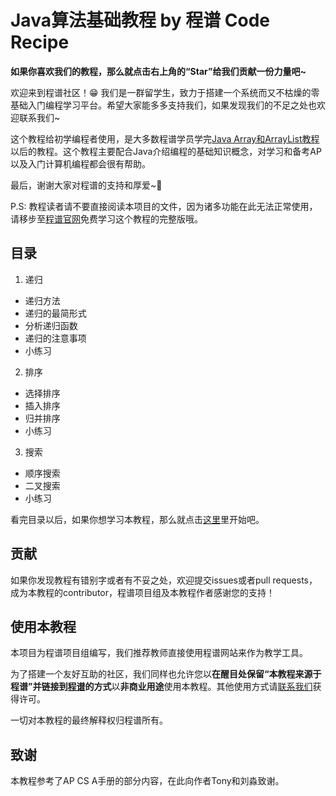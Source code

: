 # Java算法基础教程 by 程谱 Code Recipe

**如果你喜欢我们的教程，那么就点击右上角的“Star”给我们贡献一份力量吧~**

欢迎来到程谱社区！😁 我们是一群留学生，致力于搭建一个系统而又不枯燥的零基础入门编程学习平台。希望大家能多多支持我们，如果发现我们的不足之处也欢迎联系我们~

这个教程给初学编程者使用，是大多数程谱学员学完[Java Array和ArrayList教程](https://coderecipe.cn/learn/4)以后的教程。这个教程主要配合Java介绍编程的基础知识概念，对学习和备考AP以及入门计算机编程都会很有帮助。

最后，谢谢大家对程谱的支持和厚爱~💖

P.S: 教程读者请不要直接阅读本项目的文件，因为诸多功能在此无法正常使用，请移步至[程谱官网](https://coderecipe.cn/learn/5)免费学习这个教程的完整版哦。

目录
------
1. 递归
  * 递归方法
  * 递归的最简形式
  * 分析递归函数
  * 递归的注意事项
  * 小练习
2. 排序
  * 选择排序
  * 插入排序
  * 归并排序
  * 小练习
3. 搜索
  * 顺序搜索
  * 二叉搜索
  * 小练习

看完目录以后，如果你想学习本教程，那么就点击[这里](https://coderecipe.cn/learn/5)里开始吧。

贡献
------
如果你发现教程有错别字或者有不妥之处，欢迎提交issues或者pull requests，成为本教程的contributor，程谱项目组及本教程作者感谢您的支持！

使用本教程
------
本项目为程谱项目组编写，我们推荐教师直接使用程谱网站来作为教学工具。

为了搭建一个友好互助的社区，我们同样也允许您以**在醒目处保留“本教程来源于程谱”并链接到[程谱](https://coderecipe.cn/learn/5)的方式**以**非商业用途**使用本教程。其他使用方式请[联系我们](mailto:cr@coderecipe.cn)获得许可。

一切对本教程的最终解释权归程谱所有。

致谢
------
本教程参考了AP CS A手册的部分内容，在此向作者Tony和刘淼致谢。
